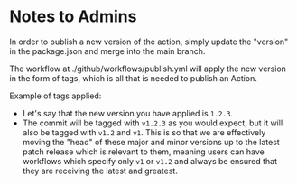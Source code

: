 # Notes to Admins

In order to publish a new version of the action, simply update the "version" in the package.json and merge into the main branch.

The workflow at ./github/workflows/publish.yml will apply the new version in the form of tags, which is all that is needed to publish an Action.

Example of tags applied:

- Let's say that the new version you have applied is `1.2.3`.
- The commit will be tagged with `v1.2.3` as you would expect, but it will also be tagged with `v1.2` and `v1`. This is so that we are effectively moving the "head" of these major and minor versions up to the latest patch release which is relevant to them, meaning users can have workflows which specify only `v1` or `v1.2` and always be ensured that they are receiving the latest and greatest.
